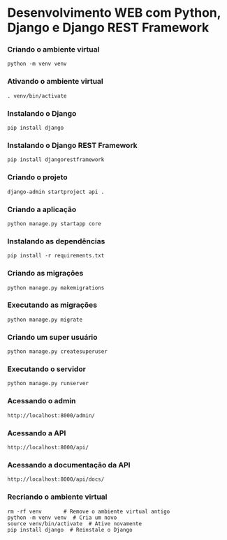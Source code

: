 # Desenvolvimento WEB com Python, Django e Django REST Framework

### Criando o ambiente virtual

```
python -m venv venv
```

### Ativando o ambiente virtual

```
. venv/bin/activate
```

### Instalando o Django

```
pip install django
```

### Instalando o Django REST Framework

```
pip install djangorestframework
```

### Criando o projeto

```
django-admin startproject api .
```

### Criando a aplicação

```
python manage.py startapp core
```

### Instalando as dependências

```
pip install -r requirements.txt
```

### Criando as migrações

```
python manage.py makemigrations
```

### Executando as migrações

```
python manage.py migrate
```

### Criando um super usuário

```
python manage.py createsuperuser
```

### Executando o servidor

```
python manage.py runserver
```

### Acessando o admin

```
http://localhost:8000/admin/
```

### Acessando a API

```
http://localhost:8000/api/
```

### Acessando a documentação da API

```
http://localhost:8000/api/docs/
```

### Recriando o ambiente virtual

```
rm -rf venv       # Remove o ambiente virtual antigo
python -m venv venv  # Cria um novo
source venv/bin/activate  # Ative novamente
pip install django  # Reinstale o Django
```
